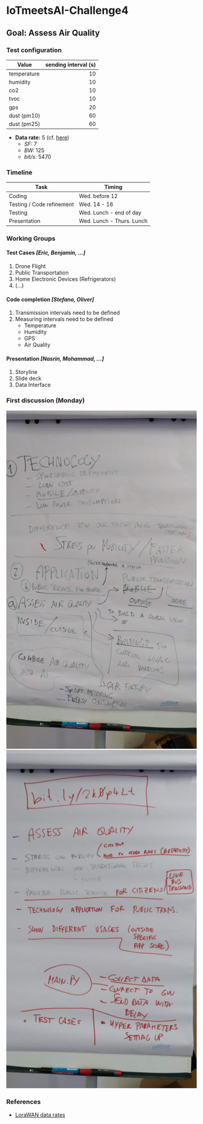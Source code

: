 # IoTmeetsAI-Challenge4


## Goal: Assess Air Quality

### Test configuration

Value | sending interval (s)
---|---:
temperature | 10
humidity | 10
co2 | 10
tvoc | 10
gps | 20
dust (pm10) | 60
dust (pm25) | 60

- __Data rate:__ 5 (cf. [here][1])
    - *SF:* 7
    - *BW:* 125
    - *bit/s:* 5470

### Timeline

Task | Timing
---|---
Coding | Wed. before 12
Testing / Code refinement | Wed. 14 - 16
Testing | Wed. Lunch - end of day
Presentation | Wed. Lunch - Thurs. Lunch

### Working Groups

#### Test Cases *[Eric, Benjamin, ...]*

1. Drone Flight
1. Public Transportation
1. Home Electronic Devices (Refrigerators)
1. (...)

#### Code completion *[Stefano, Oliver]*

1. Transmission intervals need to be defined
1. Measuring intervals need to be defined
    - Temperature
    - Humidity
    - GPS
    - Air Quality

#### Presentation *[Nasrin, Mohammad, ...]*

1. Storyline
1. Slide deck
1. Data Interface

### First discussion (Monday)

![Design Idea](images/IMG_1.jpg)
![Stress in presentation](images/IMG_2.jpg)

### References 

- [LoraWAN data rates](https://blog.dbrgn.ch/2017/6/23/lorawan-data-rates/)

[1]: https://blog.dbrgn.ch/2017/6/23/lorawan-data-rates/
